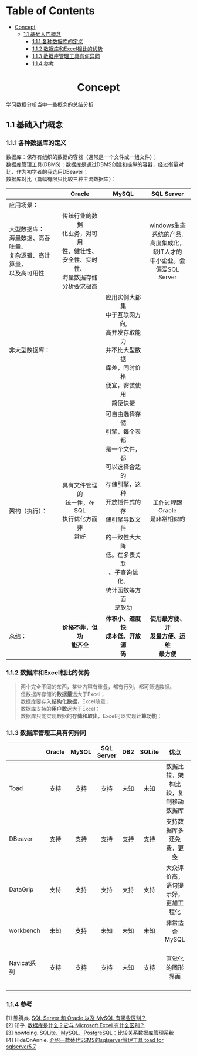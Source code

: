 Table of Contents
=================

   * [Concept](#concept)
      * [1.1 基础入门概念](#11-基础入门概念)
         * [1.1.1 各种数据库的定义](#111-各种数据库的定义)
         * [1.1.2 数据库和Excel相比的优势](#112-数据库和excel相比的优势)
         * [1.1.3 数据库管理工具有何异同](#113-数据库管理工具有何异同)
         * [1.1.4 参考](#114-参考)

# <center>Concept</center>
学习数据分析当中一些概念的总结分析



## <div id="11-基础入门概念">1.1 基础入门概念</div>
### <div id="111-各种数据库的定义">1.1.1 各种数据库的定义</div>    
数据库：保存有组织的数据的容器（通常是一个文件或一组文件）；  
数据库管理工具(DBMS)：数据库是通过DBMS创建和操纵的容器，经过衡量对比，作为初学者的我选用DBeaver；  
数据库对比（篇幅有限只比较三种主流数据库）：  

|		  |Oracle			|MySQL		 |SQL Server|   
|-------- |:---------:    |:-----:        |:-----:        |    
|应用场景：	|				   |               |               |  
|大型数据库：<br>海量数据、高吞吐量、<br>复杂逻辑、高计算量，<br>以及高可用性|传统行业的数据<br>化业务，对可用<br>性、健壮性、<br>安全性、实时性、<br>海量数据存储<br>分析要求极高||windows生态<br>系统的产品,<br>高度集成化，<br>缺IT人才的<br>中小企业，会<br>偏爱SQL Server|
|非大型数据库：||应用实例大都集<br>中于互联网方向,<br>高并发存取能力<br>并不比大型数据<br>库差，同时价格<br>便宜，安装使用<br>简便快捷||
|架构（执行）：|具有文件管理的<br>统一性，在SQL<br>执行优化方面非<br>常好|可自由选择存储<br>引擎，每个表都<br>是一个文件，都<br>可以选择合适的<br>存储引擎，这种<br>开放插件式的存<br>储引擎导致文件<br>的一致性大大降<br>低。在多表关联<br>、子查询优化、<br>统计函数等方面<br>是软肋|工作过程跟Oracle<br>是非常相似的|
|总结：|**价格不菲，但功<br>能齐全**|**体积小、速度快<br>成本低，开放源<br>码**|**使用最方便、开<br>发最方便、运维<br>最方便**|  
### <div id="112-数据库和Excel相比的优势">1.1.2 数据库和Excel相比的优势</div>  
>两个完全不同的东西，某些内容有重叠，都有行列，都可筛选数据。  
但数据库存储的**数据量**远大于Excel；  
数据库要存入**结构化数据**，Excel随意；  
数据库支持的**用户数**远大于Excel；  
数据库只能实现数据的**存储和取出**，Excel可以实现**计算功能**；  
  
### <div id="113-数据库管理工具有何异同">1.1.3 数据库管理工具有何异同</div>  

|		  |Oracle			|MySQL		 |SQL Server|DB2|SQLite|优点|缺点|   
|--------|:---------:|:-----:|:-----:|:-----:|:-----:|:-----:|:-----:|     
|Toad|	支持|支持|支持|未知|未知|数据比较，架构比较，复制移动数据库|App Store中国区没有|  
|DBeaver|支持|支持|支持|支持|支持|支持数据库多还免费，[更多](https://sspai.com/post/44247)|未知|
|DataGrip|支持|支持|支持|支持|支持|大众评价高，语句提示好，更加工程化|收费，数据导入功能弱|
|workbench|未知|支持|未知|未知|未知|非常适合MySQL|比较复杂|
|Navicat系列|支持|支持|支持|未知|支持|直觉化的图形界面|非教育机构人员收费|  


### <div id="114-参考">1.1.4 参考</div>  
[1] 熊腾焱. [SQL Server 和 Oracle 以及 MySQL 有哪些区别？](https://www.zhihu.com/question/19866767/answer/13625499)  
[2] 知乎. [数据库是什么？它与 Microsoft Excel 有什么区别？](https://www.zhihu.com/question/24250613)  
[3] howtoing. [SQLite、MySQL、PostgreSQL：比较关系数据库管理系统](https://www.howtoing.com/sqlite-vs-mysql-vs-postgresql-a-comparison-of-relational-database-management-systems)  
[4] HideOnAnnie. [介绍一款替代SSMS的sqlserver管理工具 toad for sqlserver5.7](https://blog.csdn.net/xingfuniunan/article/details/9176637)